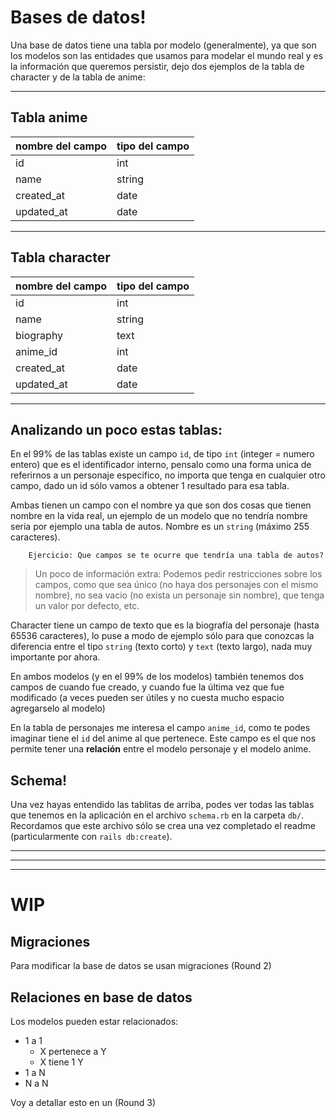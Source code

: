 # Bases de datos!

Una base de datos tiene una tabla por modelo (generalmente), ya que son los modelos son las entidades que usamos para modelar el mundo real y es la información que queremos persistir, dejo dos ejemplos de la tabla de character y de la tabla de anime:

---

## Tabla anime ###

| nombre del campo | tipo del campo |
| ---------------- | -------------- |
| id               | int            |
| name             | string         |
| created_at       | date           |
| updated_at       | date           |

---

## Tabla character

| nombre del campo | tipo del campo |
| ---------------- | -------------- |
| id               | int            |
| name             | string         |
| biography        | text           |
| anime_id         | int            |
| created_at       | date           |
| updated_at       | date           |

---

## Analizando un poco estas tablas:

En el 99% de las tablas existe un campo `id`, de tipo `int` (integer = numero entero) que es el identificador interno, pensalo como una forma unica de referirnos a un personaje especifico, no importa que tenga en cualquier otro campo, dado un id sólo vamos a obtener 1 resultado para esa tabla.

Ambas tienen un campo con el nombre ya que son dos cosas que tienen nombre en la vida real, un ejemplo de un modelo que no tendría nombre sería por ejemplo una tabla de autos. Nombre es un `string` (máximo 255 caracteres).

```
    Ejercicio: Que campos se te ocurre que tendría una tabla de autos?
```

> Un poco de información extra: Podemos pedir restricciones sobre los campos, como que sea único (no haya dos personajes con el mismo nombre), no sea vacio (no exista un personaje sin nombre), que tenga un valor por defecto, etc.

Character tiene un campo de texto que es la biografía del personaje (hasta 65536 caracteres), lo puse a modo de ejemplo sólo para que conozcas la diferencia entre el tipo `string` (texto corto) y `text` (texto largo), nada muy importante por ahora.

En ambos modelos (y en el 99% de los modelos) también tenemos dos campos de cuando fue creado, y cuando fue la última vez que fue modificado (a veces pueden ser útiles y no cuesta mucho espacio agregarselo al modelo)

En la tabla de personajes me interesa el campo `anime_id`, como te podes imaginar tiene el `id` del anime al que pertenece. Este campo es el que nos permite tener una **relación** entre el modelo personaje y el modelo anime.

## Schema!

Una vez hayas entendido las tablitas de arriba, podes ver todas las tablas que tenemos en la aplicación en el archivo `schema.rb` en la carpeta `db/`. Recordamos que este archivo sólo se crea una vez completado el readme (particularmente con `rails db:create`).

---

---

---

# WIP

## Migraciones

Para modificar la base de datos se usan migraciones (Round 2)

## Relaciones en base de datos

Los modelos pueden estar relacionados:

- 1 a 1
    - X pertenece a Y
    - X tiene 1 Y
- 1 a N
- N a N

Voy a detallar esto en un (Round 3)

